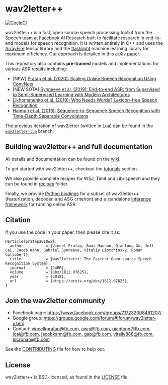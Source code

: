 # wav2letter++

[![CircleCI](https://circleci.com/gh/facebookresearch/wav2letter.svg?style=svg)](https://circleci.com/gh/facebookresearch/wav2letter)

wav2letter++ is a fast, open source speech processing toolkit from the Speech team at Facebook AI Research built to facilitate research in end-to-end models for speech recognition. It is written entirely in C++ and uses the [ArrayFire](https://github.com/arrayfire/arrayfire) tensor library and the [flashlight](https://github.com/facebookresearch/flashlight) machine learning library for maximum efficiency. Our approach is detailed in this [arXiv paper](https://arxiv.org/abs/1812.07625).

This repository also contains **pre-trained** models and implementations for various ASR results including:
- [NEW] [Pratap et al. (2020): Scaling Online Speech Recognition Using ConvNets](recipes/models/streaming_convnets/)
- [NEW SOTA] [Synnaeve et al. (2019): End-to-end ASR: from Supervised to Semi-Supervised Learning with Modern Architectures](recipes/models/sota/2019)
- [Likhomanenko et al. (2019): Who Needs Words? Lexicon-free Speech Recognition](recipes/models/lexicon_free/)
- [Hannun et al. (2019): Sequence-to-Sequence Speech Recognition with Time-Depth Separable Convolutions](recipes/models/seq2seq_tds/)

The previous iteration of wav2letter (written in Lua) can be found in the [`wav2letter-lua`](https://github.com/facebookresearch/wav2letter/tree/wav2letter-lua) branch.

## Building wav2letter++ and full documentation
All details and documentation can be found on the [wiki](https://github.com/facebookresearch/wav2letter/wiki).

To get started with wav2letter++, checkout the [tutorials](tutorials) section.

We also provide complete recipes for WSJ, Timit and Librispeech and they can be found in [recipes](recipes) folder.

Finally, we provide [Python bindings](bindings/python) for a subset of wav2letter++ (featurization, decoder, and ASG criterion) and a standalone [inference framework](inference) for running online ASR.

## Citation

If you use the code in your paper, then please cite it as:

```
@article{pratap2018w2l,
  author          = {Vineel Pratap, Awni Hannun, Qiantong Xu, Jeff Cai, Jacob Kahn, Gabriel Synnaeve, Vitaliy Liptchinsky, Ronan Collobert},
  title           = {wav2letter++: The Fastest Open-source Speech Recognition System},
  journal         = {CoRR},
  volume          = {abs/1812.07625},
  year            = {2018},
  url             = {https://arxiv.org/abs/1812.07625},
}
```

## Join the wav2letter community
* Facebook page: https://www.facebook.com/groups/717232008481207/
* Google group: https://groups.google.com/forum/#!forum/wav2letter-users
* Contact: vineelkpratap@fb.com, awni@fb.com, qiantong@fb.com, jcai@fb.com, jacobkahn@fb.com, gab@fb.com, vitaliy888@fb.com, locronan@fb.com

See the [CONTRIBUTING](CONTRIBUTING.md) file for how to help out.

## License
wav2letter++ is BSD-licensed, as found in the [LICENSE](LICENSE) file.
